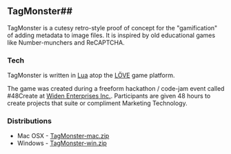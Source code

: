 ## TagMonster##

TagMonster is a cutesy retro-style proof of concept for the "gamification" of adding metadata to image files.  It is inspired by old educational games like Number-munchers and ReCAPTCHA.

### Tech ###
TagMonster is written in [Lua](http://www.lua.org/) atop the [LÖVE](https://love2d.org) game platform.

The game was created during a freeform hackathon / code-jam event called #48Create at [Widen Enterprises Inc.](http://www.widen.com).  Participants are given 48 hours to create projects that suite or compliment Marketing Technology.

### Distributions ###
* Mac OSX - [TagMonster-mac.zip](https://github.com/nmall/TagMonster/blob/master/dist/macOSX/archive/TagMonster-mac.zip)
* Windows - [TagMonster-win.zip](https://github.com/nmall/TagMonster/blob/master/dist/win/archive/TagMonster-win.zip)
